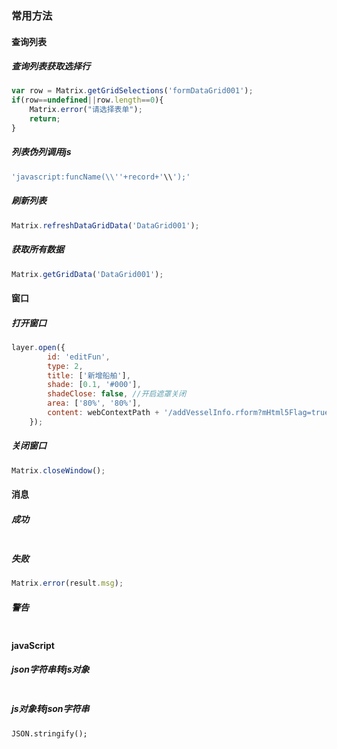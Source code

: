 ### 常用方法

#### 查询列表

##### 查询列表获取选择行

```js
var row = Matrix.getGridSelections('formDataGrid001');
if(row==undefined||row.length==0){
	Matrix.error("请选择表单");
	return;
}
```
##### 列表伪列调用js

```js
'javascript:funcName(\\''+record+'\\');'
```

##### 刷新列表

```js
Matrix.refreshDataGridData('DataGrid001');
```

##### 获取所有数据

```js
Matrix.getGridData('DataGrid001');
```



#### 窗口

##### 打开窗口

```js
layer.open({
        id: 'editFun',
        type: 2,
        title: ['新增船舶'],
        shade: [0.1, '#000'],
        shadeClose: false, //开启遮罩关闭
        area: ['80%', '80%'],
        content: webContextPath + '/addVesselInfo.rform?mHtml5Flag=true',
    });
```

##### 关闭窗口

```js
Matrix.closeWindow();
```





#### 消息

##### 成功

```js

```

##### 失败

```js
Matrix.error(result.msg);
```

##### 警告

```js

```





#### javaScript

##### json字符串转js对象

```

```

##### js对象转json字符串

``` 
JSON.stringify();
```


